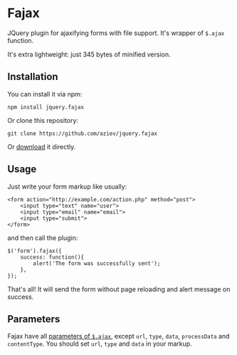 # Fajax
JQuery plugin for ajaxifying forms with file support. It's wrapper of `$.ajax` function.

It's extra lightweight: just 345 bytes of minified version.

## Installation

You can install it via npm:
```
npm install jquery.fajax
```
Or clone this repository:
```
git clone https://github.com/aziev/jquery.fajax
```
Or [download](https://github.com/aziev/jquery.fajax/archive/master.zip) it directly.

## Usage
Just write your form markup like usually:
```
<form action="http://example.com/action.php" method="post">
    <input type="text" name="user">
    <input type="email" name="email">
    <input type="submit">
</form>
```
and then call the plugin:
```
$('form').fajax({
    success: function(){
        alert('The form was successfully sent');
    },
});
```
That's all! It will send the form without page reloading and alert message on success.

## Parameters
Fajax have all [parameters of `$.ajax`](http://api.jquery.com/jquery.ajax/), except `url`, `type`, `data`, `processData` and `contentType`. You should set `url`, `type` and `data` in your markup.
